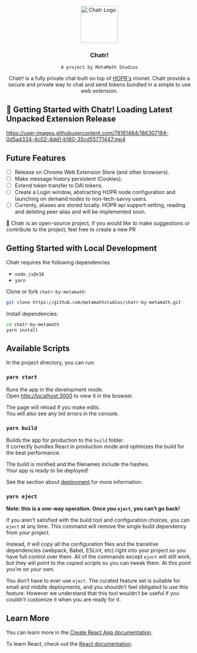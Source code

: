 <!-- INTRODUCTION -->
<p align="center">
  <a href="https://github.com/metamathstudios" target="_blank" rel="noopener noreferrer">
    <img width="100" src="https://user-images.githubusercontent.com/78161484/186249688-f56c5b5e-e068-43ca-bc6c-0efe4bf064ca.png" alt="Chatr Logo">
  </a>

  
  <!-- Title Placeholder -->
  <h3 align="center">Chatr!</h3>
  <p align="center">
    <code>A project by MetaMath Studios</code>
  </p>
  <p align="center">
Chatr! is a fully private chat built on top of <a href="https://hoprnet.org">HOPR's</a> mixnet. Chatr provide a secure and private way to chat and send tokens bundled in a simple to use web extension.
  </p>
</p>


## 🚀 Getting Started with Chatr! Loading Latest Unpacked Extension Release

https://user-images.githubusercontent.com/78161484/186307184-0d5a4334-4c02-4dd1-b180-35cd55771447.mp4



## Future Features

  - [ ] Release on Chrome Web Extension Store (and other browsers).
  - [ ] Make message history persistent (Cookies).
  - [ ] Extend token transfer to DAI tokens.
  - [ ] Create a Login window, abstracting HOPR node configuration and launching on demand nodes to non-tech-savvy users.
  - [ ] Currenty, aliases are stored locally. HOPR api support setting, reading and deleting peer alias and will be implemented soon.
  
  🚨 Chatr is an open-source project, if you would like to make suggestions or contribute to the project, feel free to create a new PR
  
## Getting Started with Local Development

Chatr requires the following dependencies

- `node.js@v16`
- `yarn`

Clone or fork `chatr-by-metamath`:

```sh
git clone https://github.com/metamathstudios/chatr-by-metamath.git
```

Install dependencies:

```sh
cd chatr-by-metamath
yarn install
```

## Available Scripts

In the project directory, you can run:

### `yarn start`

Runs the app in the development mode.\
Open [http://localhost:3000](http://localhost:3000) to view it in the browser.

The page will reload if you make edits.\
You will also see any lint errors in the console.

### `yarn build`

Builds the app for production to the `build` folder.\
It correctly bundles React in production mode and optimizes the build for the best performance.

The build is minified and the filenames include the hashes.\
Your app is ready to be deployed!

See the section about [deployment](https://facebook.github.io/create-react-app/docs/deployment) for more information.

### `yarn eject`

**Note: this is a one-way operation. Once you `eject`, you can’t go back!**

If you aren’t satisfied with the build tool and configuration choices, you can `eject` at any time. This command will remove the single build dependency from your project.

Instead, it will copy all the configuration files and the transitive dependencies (webpack, Babel, ESLint, etc) right into your project so you have full control over them. All of the commands except `eject` will still work, but they will point to the copied scripts so you can tweak them. At this point you’re on your own.

You don’t have to ever use `eject`. The curated feature set is suitable for small and middle deployments, and you shouldn’t feel obligated to use this feature. However we understand that this tool wouldn’t be useful if you couldn’t customize it when you are ready for it.

## Learn More

You can learn more in the [Create React App documentation](https://facebook.github.io/create-react-app/docs/getting-started).

To learn React, check out the [React documentation](https://reactjs.org/).
